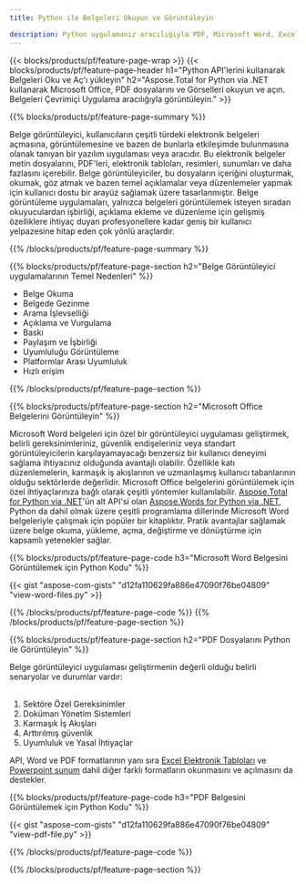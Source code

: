 ```yaml
---
title: Python ile Belgeleri Okuyun ve Görüntüleyin 

description: Python uygulamanız aracılığıyla PDF, Microsoft Word, Excel, PowerPoint ve Resim dosyalarını okuyun ve açın.
---
```


{{< blocks/products/pf/feature-page-wrap >}}
{{< blocks/products/pf/feature-page-header h1="Python API'lerini kullanarak Belgeleri Oku ve Aç'ı yükleyin" h2="Aspose.Total for Python via .NET kullanarak Microsoft Office, PDF dosyalarını ve Görselleri okuyun ve açın. Belgeleri Çevrimiçi Uygulama aracılığıyla görüntüleyin." >}}

{{% blocks/products/pf/feature-page-summary %}}

Belge görüntüleyici, kullanıcıların çeşitli türdeki elektronik belgeleri açmasına, görüntülemesine ve bazen de bunlarla etkileşimde bulunmasına olanak tanıyan bir yazılım uygulaması veya aracıdır. Bu elektronik belgeler metin dosyalarını, PDF'leri, elektronik tabloları, resimleri, sunumları ve daha fazlasını içerebilir. Belge görüntüleyiciler, bu dosyaların içeriğini oluşturmak, okumak, göz atmak ve bazen temel açıklamalar veya düzenlemeler yapmak için kullanıcı dostu bir arayüz sağlamak üzere tasarlanmıştır. Belge görüntüleme uygulamaları, yalnızca belgeleri görüntülemek isteyen sıradan okuyuculardan işbirliği, açıklama ekleme ve düzenleme için gelişmiş özelliklere ihtiyaç duyan profesyonellere kadar geniş bir kullanıcı yelpazesine hitap eden çok yönlü araçlardır.

{{% /blocks/products/pf/feature-page-summary  %}}

{{% blocks/products/pf/feature-page-section  h2="Belge Görüntüleyici uygulamalarının Temel Nedenleri" %}}

- Belge Okuma
- Belgede Gezinme
- Arama İşlevselliği
- Açıklama ve Vurgulama
- Baskı
- Paylaşım ve İşbirliği
- Uyumluluğu Görüntüleme
- Platformlar Arası Uyumluluk
- Hızlı erişim

{{% /blocks/products/pf/feature-page-section %}}

{{% blocks/products/pf/feature-page-section  h2="Microsoft Office Belgelerini Görüntüleyin" %}}

Microsoft Word belgeleri için özel bir görüntüleyici uygulaması geliştirmek, belirli gereksinimleriniz, güvenlik endişeleriniz veya standart görüntüleyicilerin karşılayamayacağı benzersiz bir kullanıcı deneyimi sağlama ihtiyacınız olduğunda avantajlı olabilir. Özellikle katı düzenlemelerin, karmaşık iş akışlarının ve uzmanlaşmış kullanıcı tabanlarının olduğu sektörlerde değerlidir. Microsoft Office belgelerini görüntülemek için özel ihtiyaçlarınıza bağlı olarak çeşitli yöntemler kullanılabilir. [Aspose.Total for Python via .NET](https://products.aspose.com/total/python-net/)'ün alt API'si olan [Aspose.Words for Python via .NET](https://products.aspose.com/words/python-net/), Python da dahil olmak üzere çeşitli programlama dillerinde Microsoft Word belgeleriyle çalışmak için popüler bir kitaplıktır. Pratik avantajlar sağlamak üzere belge okuma, yükleme, açma, değiştirme ve dönüştürme için kapsamlı yetenekler sağlar.  <br />

{{% blocks/products/pf/feature-page-code h3="Microsoft Word Belgesini Görüntülemek için Python Kodu" %}}

{{< gist "aspose-com-gists" "d12fa110629fa886e47090f76be04809" "view-word-files.py" >}}

{{% /blocks/products/pf/feature-page-code  %}}
{{% /blocks/products/pf/feature-page-section %}}

{{% blocks/products/pf/feature-page-section  h2="PDF Dosyalarını Python ile Görüntüleyin" %}}

Belge görüntüleyici uygulaması geliştirmenin değerli olduğu belirli senaryolar ve durumlar vardır:<br /><br />

1. Sektöre Özel Gereksinimler
1. Doküman Yönetim Sistemleri
1. Karmaşık İş Akışları
1. Arttırılmış güvenlik
1. Uyumluluk ve Yasal İhtiyaçlar

API, Word ve PDF formatlarının yanı sıra [Excel Elektronik Tabloları](https://products.aspose.com/total/tr/python-java/viewer/xlsx/) ve [Powerpoint sunum](https://products.aspose.com/total/tr/python-net/viewer/pptx/) dahil diğer farklı formatların okunmasını ve açılmasını da destekler.


{{% blocks/products/pf/feature-page-code h3="PDF Belgesini Görüntülemek için Python Kodu" %}}

{{< gist "aspose-com-gists" "d12fa110629fa886e47090f76be04809" "view-pdf-file.py" >}}

{{% /blocks/products/pf/feature-page-code  %}}

{{% /blocks/products/pf/feature-page-section %}}